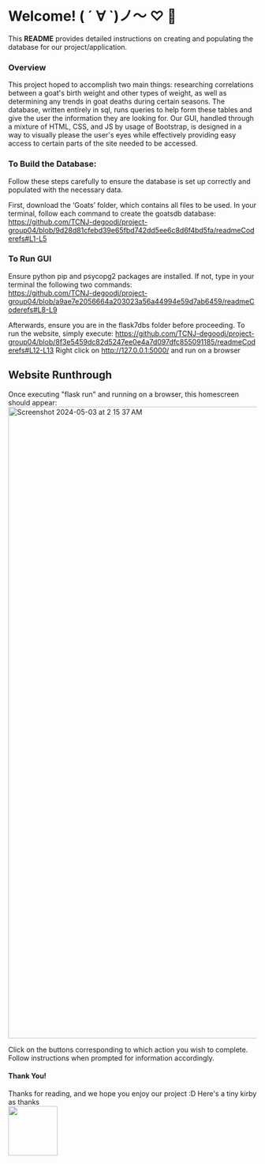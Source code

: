 # Welcome! ( ´ ∀ `)ノ～ ♡ 🐐
This **README** provides detailed instructions on creating and populating the database for our project/application. 

### Overview
This project hoped to accomplish two main things: researching correlations between a goat's birth weight and other types of weight, as well as determining any trends in goat deaths during certain seasons.
The database, written entirely in sql, runs queries to help form these tables and give the user the information they are looking for. Our GUI, handled through a mixture of HTML, CSS, and JS by usage of Bootstrap, is designed in a way to visually please the user's eyes while effectively providing easy access to certain parts of the site needed to be accessed.    

### To Build the Database:
Follow these steps carefully to ensure the database is set up correctly and populated with the necessary data.
  
First, download the ‘Goats’ folder, which contains all files to be used.
In your terminal, follow each command to create the goatsdb database:
https://github.com/TCNJ-degoodj/project-group04/blob/9d28d81cfebd39e65fbd742dd5ee6c8d6f4bd5fa/readmeCoderefs#L1-L5

### To Run GUI 
Ensure python pip and psycopg2 packages are installed. If not, type in your terminal the following two commands:   
https://github.com/TCNJ-degoodj/project-group04/blob/a9ae7e2056664a203023a56a44994e59d7ab6459/readmeCoderefs#L8-L9

Afterwards, ensure you are in the flask7dbs folder before proceeding. To run the website, simply execute:
https://github.com/TCNJ-degoodj/project-group04/blob/8f3e5459dc82d5247ee0e4a7d097dfc855091185/readmeCoderefs#L12-L13
Right click on http://127.0.0.1:5000/ and run on a browser  

## Website Runthrough
Once executing "flask run" and running on a browser, this homescreen should appear:
<img width="1279" alt="Screenshot 2024-05-03 at 2 15 37 AM" src="https://github.com/TCNJ-degoodj/project-group04/assets/118065091/408437e1-9ac5-4b15-968b-5479c0cc6d45">

Click on the buttons corresponding to which action you wish to complete. Follow instructions when prompted for information accordingly.

#### Thank You! 
Thanks for reading, and we hope you enjoy our project :D Here's a tiny kirby as thanks  
<img src="https://i.pinimg.com/564x/d2/98/90/d2989089f7b8dfae7a1fac33b9b7a9ea.jpg" width="100" height="100">
